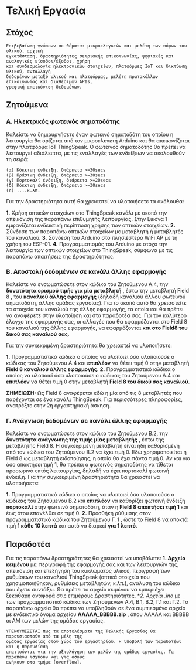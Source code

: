 # Τελική Εργασία
## Στόχος

```
Επιβεβαίωση γνώσεων σε θέματα: μικροελεγκτών και μελέτη των πόρων του υλικού, αρχική
εγκατάσταση, δραστηριότητες σειριακής επικοινωνίας, ψηφιακές και αναλογικές είσοδοι/έξοδοι, χρήση
και συνδεσμολογία ηλεκτρονικών στοιχείων, πλατφόρμες IoT και δικτύωση υλικού, ανταλλαγή
δεδομένων μεταξύ υλικού και πλατφόρμας, μελέτη πρωτοκόλλων επικοινωνίας και διαθέσιμων APIs,
γραφική απεικόνιση δεδομένων.
```
## Ζητούμενα

### Α. Ηλεκτρικός φωτεινός σηματοδότης

Καλείστε να δημιουργήσετε έναν φωτεινό σηματοδότη του οποίου η λειτουργία θα ορίζεται από τον
μικροελεγκτή Arduino και θα απεικονίζεται στην πλατφόρμα IoT ThingSpeak. Ο φωτεινός σηματοδότης
θα πρέπει να λειτουργεί αδιάλειπτα, με τις εναλλαγές των ενδείξεων να ακολουθούν τη σειρά:

```
(α) Κόκκινη ένδειξη, διάρκεια >=30secs
(β) Πράσινη ένδειξη, διάρκεια >=30secs
(γ) Πορτοκαλί ένδειξη, διάρκεια >=20secs
(δ) Κόκκινη ένδειξη, διάρκεια >=30secs
(ε) ....κ.λπ.
```
Για την δραστηριότητα αυτή θα χρειαστεί να υλοποιήσετε τα ακόλουθα:

**1.** Χρήση οπτικών στοιχείων στο ThingSpeak κανάλι με σκοπό την απεικόνιση της παραπάνω επιθυμητής
    λειτουργίας. Στην Εικόνα 1 εμφανίζεται ενδεικτική περίπτωση χρήσης των οπτικών στοιχείων.
**2.** Σύνδεση των παραπάνω οπτικών στοιχείων με μεταβλητή ή μεταβλητές του καναλιού.
**3.** Σύνδεση του Arduino στο πλησιέστερο WiFi AP με τη χρήση του ESP-01.
**4.** Προγραμματισμός του Arduino με στόχο την λειτουργία των οπτικών στοιχείων στο ThingSpeak,
    σύμφωνα με τις παραπάνω απαιτήσεις της Δραστηριότητας.

### Β. Αποστολή δεδομένων σε κανάλι άλλης εφαρμογής

Καλείστε να ενσωματώσετε στον κώδικα του Ζητούμενου Α.4, την **δυνατότητα ορισμού τιμής για μία
μεταβλητή** , έστω την μεταβλητή Field 8 , του **καναλιού άλλης εφαρμογής** (δηλαδή καναλιού άλλου
φωτεινού σηματοδότη, άλλης ομάδας εργασίας). Για το σκοπό αυτό θα χρειαστείτε τα στοιχεία του
καναλιού της άλλης εφαρμογής, τα οποία και θα πρέπει να αναφέρετε στην υλοποίηση και στα
παραδοτέα σας. Για τον καλύτερο έλεγχο της εφαρμογής σας, οι αλλαγές που θα εφαρμόζονται στο
Field 8 του καναλιού της άλλης εφαρμογής, να εφαρμόζονται **και στο Field8 του δικού σας καναλιού σας**.

Για την συγκεκριμένη δραστηριότητα θα χρειαστεί να υλοποιήσετε:

**1.** Προγραμματιστικό κώδικα ο οποίος να υλοποιεί όσα υλοποιούσε ο κώδικας του Ζητούμενου Α.4 και
    **επιπλέον** να θέτει τιμή 0 στην μεταβλητή **Field 8 καναλιού άλλης εφαρμογής**.
**2.** Προγραμματιστικό κώδικα ο οποίος να υλοποιεί όσα υλοποιούσε ο κώδικας του Ζητούμενου Α.4 και
    **επιπλέον** να θέτει τιμή 0 στην μεταβλητή **Field 8 του δικού σας καναλιού**.

**ΣΗΜΕΙΩΣΗ:** Ως Field 8 αναφέρεται εδώ η μία από τις 8 μεταβλητές που παρέχονται σε ένα κανάλι
ThingSpeak. Για περισσότερες πληροφορίες, ανατρέξτε στην 2η εργαστηριακή άσκηση.

### Γ. Ανάγνωση δεδομένων σε κανάλι άλλης εφαρμογής

Καλείστε να ενσωματώσετε στον κώδικα του Ζητούμενου Β.2, την **δυνατότητα ανάγνωσης της τιμής μίας
μεταβλητής** , έστω της μεταβλητής Field 8. Η συγκεκριμένη μεταβλητή είναι ήδη καθορισμένη από τον
κώδικα του Ζητούμενου Β.2 να έχει τιμή 0. Εδώ χρησιμοποιείται η Field 8 ως μεταβλητή ειδοποίησης, η
οποία θα έχει πάντα τιμή 0. Αν και για όσο αποκτήσει τιμή 1, θα πρέπει ο φωτεινός σηματοδότης να
τίθεται προσωρινά εκτός λειτουργίας, δηλαδή να έχει πορτοκαλί φωτεινή ένδειξη.
Για την συγκεκριμένη δραστηριότητα θα χρειαστεί να υλοποιήσετε:

**1.** Προγραμματιστικό κώδικα ο οποίος να υλοποιεί όσα υλοποιούσε ο κώδικας του Ζητούμενου Β.2 και
**επιπλέον** να καθορίζει φωτεινή ένδειξη **πορτοκαλί** στην φωτεινό σηματοδότη, όταν η **Field 8**
**αποκτήσει τιμή 1** και έως ότου επανέλθει σε τιμή 0.
**2.** Προσθήκη ρύθμισης στον προγραμματιστικό κώδικα του Ζητούμενου Γ. 1 , ώστε το Field 8 να αποκτά
τιμή 1 **κάθε 10 λεπτά** και αυτό να διαρκεί **για 1 λεπτό**.

## Παραδοτέα


Για τις παραπάνω δραστηριότητες θα χρειαστεί να υποβάλετε:
**1. Αρχείο κειμένου** με: περιγραφή της εφαρμογής σας και των λειτουργιών της, απεικόνιση και
επεξήγηση του κυκλώματος υλικού, περιγραφή των ρυθμίσεων του καναλιού ThingSpeak (οπτικά
στοιχεία που χρησιμοποιήθηκαν, ρυθμίσεις μεταβλητών, κ.λπ.), ανάλυση του κώδικα που έχετε
συντάξει. Θα πρέπει το αρχείο κειμένου να εμπεριέχει ξεκάθαρη αναφορά στις επιμέρους
Δραστηριότητες.
**2. Αρχεία *.ino** με των προγραμματιστικό κώδικα των Ζητούμενων Α.4, Β.1, Β.2, Γ.1 και Γ.2.
Τα παραπάνω αρχεία θα πρέπει να υποβληθούν σε ένα συμπιεσμένο αρχείο με ενδεικτικό όνομα
αρχείου **ΑΑΑΑΑ_ΒΒΒΒΒ.zip** , όπου AAAAA και BBBBB οι ΑΜ των μελών της ομάδας εργασίας.

```
ΥΠΕΝΘΥΜΙΖΕΤΑΙ πως τα αποτελέσματα της Τελικής Εργασίας θα παρουσιαστούν από τα μέλη της
ομάδας εργασίας στον χώρο του εργαστηρίου. Η υποβολή των παραδοτέων και η παρουσίαση
απαιτούνται για την αξιολόγηση των μελών της ομάδας εργασίας. Τα παραπάνω ισχύουν και για όσους
ανήκουν στο τμήμα [overflow].
```

